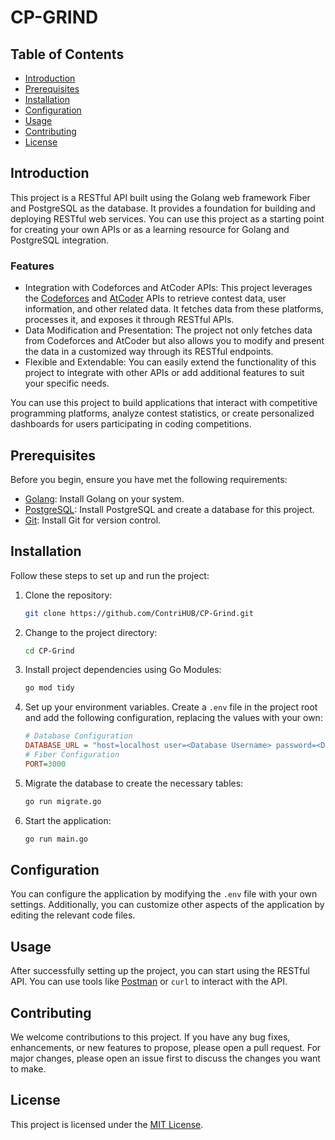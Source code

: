 # CP-GRIND

## Table of Contents
- [Introduction](#introduction)
- [Prerequisites](#prerequisites)
- [Installation](#installation)
- [Configuration](#configuration)
- [Usage](#usage)
- [Contributing](#contributing)
- [License](#license) 
## Introduction
This project is a RESTful API built using the Golang web framework Fiber and PostgreSQL as the database. It provides a foundation for building and deploying RESTful web services. You can use this project as a starting point for creating your own APIs or as a learning resource for Golang and PostgreSQL integration.

### Features
- Integration with Codeforces and AtCoder APIs: This project leverages the [Codeforces](https://codeforces.com/apiHelp) and [AtCoder](https://github.com/kenkoooo/AtCoderProblems/blob/master/doc/api.md) APIs to retrieve contest data, user information, and other related data. It fetches data from these platforms, processes it, and exposes it through RESTful APIs.
- Data Modification and Presentation: The project not only fetches data from Codeforces and AtCoder but also allows you to modify and present the data in a customized way through its RESTful endpoints.
- Flexible and Extendable: You can easily extend the functionality of this project to integrate with other APIs or add additional features to suit your specific needs.

You can use this project to build applications that interact with competitive programming platforms, analyze contest statistics, or create personalized dashboards for users participating in coding competitions.

## Prerequisites
Before you begin, ensure you have met the following requirements:

- [Golang](https://golang.org/dl/): Install Golang on your system.
- [PostgreSQL](https://www.postgresql.org/download/): Install PostgreSQL and create a database for this project.
- [Git](https://git-scm.com/downloads): Install Git for version control.

## Installation
Follow these steps to set up and run the project:

1. Clone the repository:
   ```bash
   git clone https://github.com/ContriHUB/CP-Grind.git
   ```

2. Change to the project directory:
   ```bash
   cd CP-Grind
   ```

3. Install project dependencies using Go Modules:
   ```bash
   go mod tidy
   ```

4. Set up your environment variables. Create a `.env` file in the project root and add the following configuration, replacing the values with your own:

   ```ini
   # Database Configuration
   DATABASE_URL = "host=localhost user=<Database Username> password=<Database Password> dbname=<Database Name> port=<Database Port>"
   # Fiber Configuration
   PORT=3000
   ```

5. Migrate the database to create the necessary tables:
   ```bash
   go run migrate.go
   ```

6. Start the application:
   ```bash
   go run main.go
   ```

## Configuration
You can configure the application by modifying the `.env` file with your own settings. Additionally, you can customize other aspects of the application by editing the relevant code files.

## Usage
After successfully setting up the project, you can start using the RESTful API. You can use tools like [Postman](https://www.postman.com/downloads/) or `curl` to interact with the API.

## Contributing
We welcome contributions to this project. If you have any bug fixes, enhancements, or new features to propose, please open a pull request. For major changes, please open an issue first to discuss the changes you want to make.

## License
This project is licensed under the [MIT License](LICENSE).
